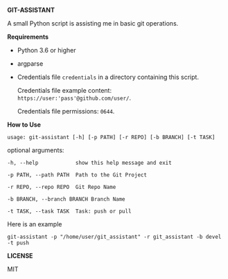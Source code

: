 **GIT-ASSISTANT**

A small Python script is assisting me in basic git operations.

**Requirements**

* Python 3.6 or higher
* argparse
* Credentials file `credentials` in a directory containing this script.

  Credentials file example content: `https://user:'pass'@github.com/user/`.
  
  Credentials file permissions: `0644`.
  
**How to Use**

`usage: git-assistant [-h] [-p PATH] [-r REPO] [-b BRANCH] [-t TASK]`

optional arguments:

  `-h, --help            show this help message and exit`
  
  `-p PATH, --path PATH  Path to the Git Project`
  
  `-r REPO, --repo REPO  Git Repo Name`
  
  `-b BRANCH, --branch BRANCH Branch Name`
  
  `-t TASK, --task TASK  Task: push or pull`


Here is an example

`git-assistant -p "/home/user/git_assistant" -r git_assistant -b devel -t push`

**LICENSE**

MIT

